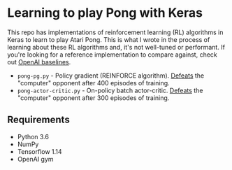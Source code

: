 Learning to play Pong with Keras
================================

This repo has implementations of reinforcement learning (RL) algorithms in Keras to learn to play Atari Pong.
This is what I wrote in the process of learning about these RL algorithms and, it's not
well-tuned or performant. If you're looking for a reference implementation to compare against, check out
[OpenAI baselines](https://github.com/openai/baselines).

- `pong-pg.py` - Policy gradient (REINFORCE algorithm). [Defeats](https://www.youtube.com/watch?v=eYp6MeADc8I) the "computer" opponent after 400 episodes of training.
- `pong-actor-critic.py` - On-policy batch actor-critic. [Defeats](https://www.youtube.com/watch?v=rs2B6gPP49k) the "computer" opponent after 300 episodes of training.

Requirements
------------

- Python 3.6
- NumPy
- Tensorflow 1.14
- OpenAI gym


